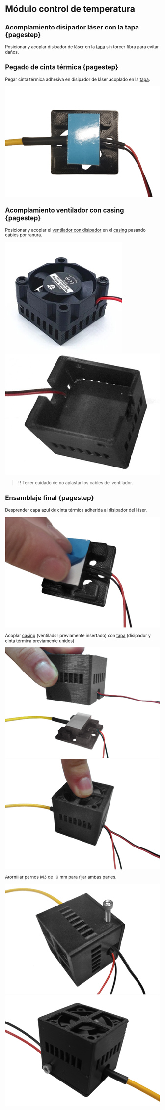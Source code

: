 [tapa]: models/ventiladorb.stl "{previewpage}"
[casing]: models/ventiladort.stl "{previewpage}"

# Módulo control de temperatura

## Acomplamiento disipador láser con la tapa {pagestep}

Posicionar y acoplar disipador de láser en la [tapa] sin torcer fibra para evitar daños.

## Pegado de cinta térmica {pagestep}

Pegar cinta térmica adhesiva en disipador de láser acoplado en la [tapa].

![](images/disipador-laser-cinta.jpg)

## Acomplamiento ventilador con casing {pagestep}

Posicionar y acoplar el [ventilador con disipador](https://es.aliexpress.com/item/32406706193.html?srcSns=sns_Copy&spreadType=socialShare&bizType=ProductDetail&social_params=21260363990&aff_fcid=8f0909942d514555be594e64ddb2260f-1704293970899-09731-_msGmWnW&tt=MG&aff_fsk=_msGmWnW&aff_platform=default&sk=_msGmWnW&aff_trace_key=8f0909942d514555be594e64ddb2260f-1704293970899-09731-_msGmWnW&shareId=21260363990&businessType=ProductDetail&platform=AE&terminal_id=1c7dbf56fc6547ef8fa57d8207a07536&afSmartRedirect=y) en el [casing] pasando cables por ranura.  

![](images/venti30.jpg)
![](images/ventilador.jpg)
  
>!
>! Tener cuidado de no aplastar los cables del ventilador. 

## Ensamblaje final {pagestep}

Desprender capa azul de cinta térmica adherida al disipador del láser.

![](images/disipador-laser-cinta_1.jpg)

Acoplar [casing] (ventilador previamente insertado) con [tapa] (disipador y cinta térmica previamente unidos)

![](images/ensamble-ventilador-disipador-laser.jpg)
![](images/ensamble-ventilador-disipador-laser_1.jpg)

Atornillar pernos M3 de 10 mm para fijar ambas partes.

![](images/ensamble-ventilador-disipador-laser_2.jpg)
![](images/ensamble-ventilador-disipador-laser_3.jpg)
